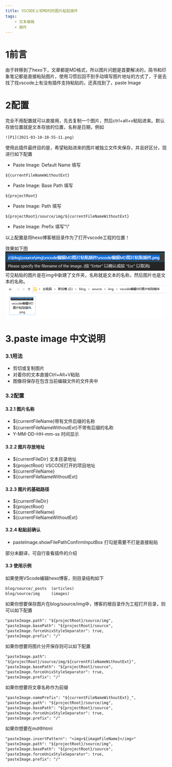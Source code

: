 ```yaml
---
title: VSCODE上写MD时的图片粘贴插件
tags: 
    - 文本编辑
    - 插件
---
```


# 1前言

由于转移到了hexo下，文章都是MD格式，所以图片问题是首要解决的，简书和印象笔记都是直接粘贴图片，使用习惯后回不到手动填写图片地址的方式了，于是去找了找vscode上有没有插件支持粘贴的，还真找到了，paste Image

<!-- more -->

# 2配置

完全不用配置就可以直接用，先去复制一个图片，然后ctrl+alt+v粘贴进来。默认存放位置就是文本存放的位置，名称是日期，例如

```
![P1](2021-03-10-10-55-11.png)
```
使用此插件最终目的是，希望粘贴进来的图片被独立文件夹保存，并且好区分，现进行如下配置

* Paste Image: Default Name 填写
```
${currentFileNameWithoutExt}
```
* Paste Image: Base Path 填写
```
${projectRoot}
```
* Paste Image: Path 填写
```
${projectRoot}/source/img/${currentFileNameWithoutExt}
```
* Paste Image: Prefix 填写"\\"

以上配置是将hexo博客根目录作为了打开vscode工程的位置！

效果如下图
![](/source/img/vscode编辑MD图片粘贴插件/vscode编辑MD图片粘贴插件.png)
可见粘贴的图片是在img中新建了文件夹，名称就是文本的名称，然后图片也是文本的名称。
![](/source/img/vscode编辑MD图片粘贴插件/vscode编辑MD图片粘贴插件2.png)
# 3.paste image 中文说明

### 3.1用法

* 剪切或复制图片
* 对着你的文本直接Ctrl+Alt+V粘贴
* 图像将保存在包含当前编辑文件的文件夹中

### 3.2配置

#### 3.2.1 图片名称

* ${currentFileName}带有文件后缀的名称
* ${currentFileNameWithoutExt}不带有后缀的名称
* Y-MM-DD-HH-mm-ss 时间显示

#### 3.2.2 图片存放地址

* ${currentFileDir} 文本目录地址
* ${projectRoot} VSCODE打开的项目地址
* ${currentFileName}
* ${currentFileNameWithoutExt}

#### 3.2.3 图片的基础路径

* ${currentFileDir}
* ${projectRoot}
* ${currentFileName}
* ${currentFileNameWithoutExt}

#### 3.2.4 粘贴前确认

* pasteImage.showFilePathConfirmInputBox 打勾是需要不打是直接粘贴

部分未翻译，可自行查看插件的介绍

#### 3.3 使用示例

如果使用VScode编辑hexo博客，则目录结构如下

```
blog/source/_posts  (articles)
blog/source/img     (images)
```

如果你想要保存图片在blog/source/img中，博客的根目录作为工程打开目录，则可以如下配置

```
"pasteImage.path": "${projectRoot}/source/img",
"pasteImage.basePath": "${projectRoot}/source",
"pasteImage.forceUnixStyleSeparator": true,
"pasteImage.prefix": "/"
```

如果你想要将图片分开保存则可以如下配置

```
"pasteImage.path": "${projectRoot}/source/img/${currentFileNameWithoutExt}",
"pasteImage.basePath": "${projectRoot}/source",
"pasteImage.forceUnixStyleSeparator": true,
"pasteImage.prefix": "/"
```

如果你想要将文章名称作为前缀
```
"pasteImage.namePrefix": "${currentFileNameWithoutExt}_",
"pasteImage.path": "${projectRoot}/source/img",
"pasteImage.basePath": "${projectRoot}/source",
"pasteImage.forceUnixStyleSeparator": true,
"pasteImage.prefix": "/"
```

如果你想要在md中html
```
"pasteImage.insertPattern": "<img>${imageFileName}</img>"
"pasteImage.path": "${projectRoot}/source/img",
"pasteImage.basePath": "${projectRoot}/source",
"pasteImage.forceUnixStyleSeparator": true,
"pasteImage.prefix": "/"
```
